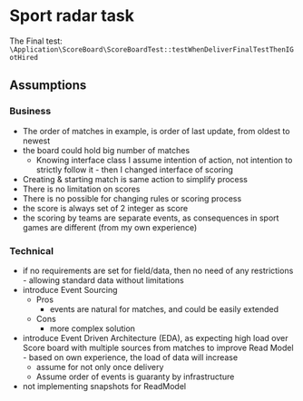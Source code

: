 # Sport radar task

The Final test: `\Application\ScoreBoard\ScoreBoardTest::testWhenDeliverFinalTestThenIGotHired`

## Assumptions

### Business

* The order of matches in example, is order of last update, from oldest to newest
* the board could hold big number of matches
  * Knowing interface class I assume intention of action, not intention to strictly follow it - then I changed interface of scoring
* Creating & starting match is same action to simplify process
* There is no limitation on scores
* There is no possible for changing rules or scoring process
* the score is always set of 2 integer as score
* the scoring by teams are separate events, as consequences in sport games are different (from my own experience)

### Technical

* if no requirements are set for field/data, then no need of any restrictions - allowing standard data without
  limitations
* introduce Event Sourcing
    * Pros
      * events are natural for matches, and could be easily extended 
    * Cons
        * more complex solution
* introduce Event Driven Architecture (EDA), as expecting high load over Score board with multiple sources from matches
  to improve Read Model - based on own experience, the load of data will increase
  * assume for not only once delivery
  * Assume order of events is guaranty by infrastructure
* not implementing snapshots for ReadModel